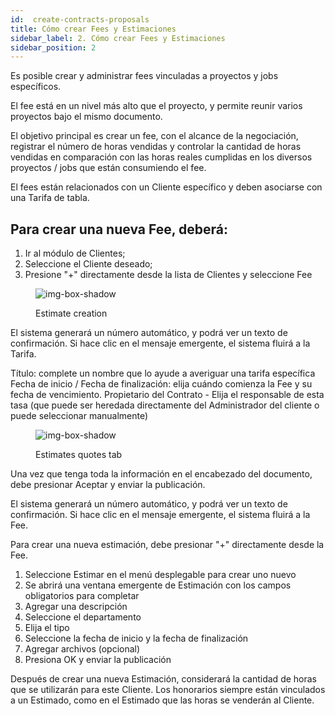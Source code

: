 ```yaml
---
id:  create-contracts-proposals
title: Cómo crear Fees y Estimaciones
sidebar_label: 2. Cómo crear Fees y Estimaciones
sidebar_position: 2
---
```



Es posible crear y administrar fees vinculadas a proyectos y jobs específicos.

El fee está en un nivel más alto que el proyecto, y permite reunir varios proyectos bajo el mismo documento.

El objetivo principal es crear un fee, con el alcance de la negociación, registrar el número de horas vendidas y controlar la cantidad de horas vendidas en comparación con las horas reales cumplidas en los diversos proyectos / jobs que están consumiendo el fee.

El fees están relacionados con un Cliente específico y deben asociarse con una Tarifa de tabla.

## Para crear una nueva Fee, deberá:

1. Ir al módulo de Clientes;
2. Seleccione el Cliente deseado;
3. Presione "+" directamente desde la lista de Clientes y seleccione Fee

<figure>

![img-box-shadow](/img/university/contracts/university-contracts-1-create.png)
<figcaption>Estimate creation</figcaption>
</figure>



El sistema generará un número automático, y podrá ver un texto de confirmación. Si hace clic en el mensaje emergente, el sistema fluirá a la Tarifa.

Título: complete un nombre que lo ayude a averiguar una tarifa específica
Fecha de inicio / Fecha de finalización: elija cuándo comienza la Fee y su fecha de vencimiento.
Propietario del Contrato - Elija el responsable de esta tasa (que puede ser heredada directamente del Administrador del cliente o puede seleccionar manualmente)

<figure>

![img-box-shadow](/img/university/contracts/university-contracts-2-quotes.png)
<figcaption>Estimates quotes tab</figcaption>
</figure>

Una vez que tenga toda la información en el encabezado del documento, debe presionar Aceptar y enviar la publicación.

El sistema generará un número automático, y podrá ver un texto de confirmación. Si hace clic en el mensaje emergente, el sistema fluirá a la Fee.


Para crear una nueva estimación, debe presionar "+" directamente desde la Fee.


1. Seleccione Estimar en el menú desplegable para crear uno nuevo
2. Se abrirá una ventana emergente de Estimación con los campos obligatorios para completar
3. Agregar una descripción
4. Seleccione el departamento
5. Elija el tipo
6. Seleccione la fecha de inicio y la fecha de finalización
7. Agregar archivos (opcional)
8. Presiona OK y enviar la publicación


Después de crear una nueva Estimación, considerará la cantidad de horas que se utilizarán para este Cliente. Los honorarios siempre están vinculados a un Estimado, como en el Estimado que las horas se venderán al Cliente.
